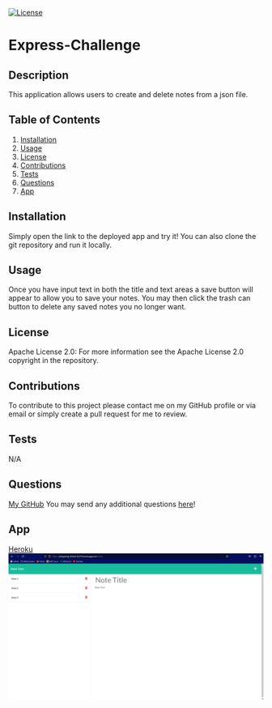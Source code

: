 [![License](https://img.shields.io/badge/License-Apache_2.0-blue.svg)](https://opensource.org/licenses/Apache-2.0)

# Express-Challenge

## Description

This application allows users to create and delete notes from a json file. 

## Table of Contents

1. [Installation](#installation)
2. [Usage](#usage)
3. [License](#license)
4. [Contributions](#contributions)
5. [Tests](#tests)
6. [Questions](#questions)
7. [App](#app)

## Installation

Simply open the link to the deployed app and try it! You can also clone the git repository and run it locally.

## Usage

Once you have input text in both the title and text areas a save button will appear to allow you to save your notes. You may then click the trash can button to delete any saved notes you no longer want.

## License

Apache License 2.0: For more information see the Apache License 2.0 copyright in the repository.

## Contributions

To contribute to this project please contact me on my GitHub profile or via email or simply create a pull request for me to review.

## Tests

N/A

## Questions

[My GitHub](https://github.com/codejoes)
You may send any additional questions [here](josephscodes@gmail.com)!

## App

[Heroku](https://whispering-thicket-05279.herokuapp.com/)
![Screenshot of Webpage](./public/assets/images/Screenshot%202023-02-03%20010516.png)
